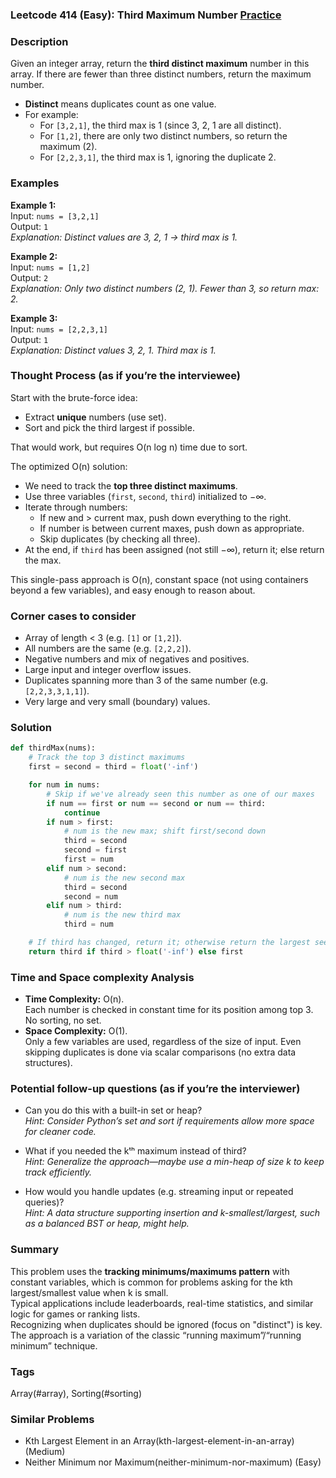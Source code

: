 ### Leetcode 414 (Easy): Third Maximum Number [Practice](https://leetcode.com/problems/third-maximum-number)

### Description  
Given an integer array, return the **third distinct maximum** number in this array. If there are fewer than three distinct numbers, return the maximum number.  
- **Distinct** means duplicates count as one value.
- For example:  
  - For `[3,2,1]`, the third max is 1 (since 3, 2, 1 are all distinct).
  - For `[1,2]`, there are only two distinct numbers, so return the maximum (2).
  - For `[2,2,3,1]`, the third max is 1, ignoring the duplicate 2.

### Examples  

**Example 1:**  
Input: `nums = [3,2,1]`  
Output: `1`  
*Explanation: Distinct values are 3, 2, 1 → third max is 1.*

**Example 2:**  
Input: `nums = [1,2]`  
Output: `2`  
*Explanation: Only two distinct numbers (2, 1). Fewer than 3, so return max: 2.*

**Example 3:**  
Input: `nums = [2,2,3,1]`  
Output: `1`  
*Explanation: Distinct values 3, 2, 1. Third max is 1.*

### Thought Process (as if you’re the interviewee)  
Start with the brute-force idea:
- Extract **unique** numbers (use set).
- Sort and pick the third largest if possible.

That would work, but requires O(n log n) time due to sort.

The optimized O(n) solution:
- We need to track the **top three distinct maximums**.
- Use three variables (`first`, `second`, `third`) initialized to −∞.
- Iterate through numbers:
  - If new and > current max, push down everything to the right.
  - If number is between current maxes, push down as appropriate.
  - Skip duplicates (by checking all three).
- At the end, if `third` has been assigned (not still −∞), return it; else return the max.

This single-pass approach is O(n), constant space (not using containers beyond a few variables), and easy enough to reason about.

### Corner cases to consider  
- Array of length < 3 (e.g. `[1]` or `[1,2]`).
- All numbers are the same (e.g. `[2,2,2]`).
- Negative numbers and mix of negatives and positives.
- Large input and integer overflow issues.
- Duplicates spanning more than 3 of the same number (e.g. `[2,2,3,3,1,1]`).
- Very large and very small (boundary) values.

### Solution

```python
def thirdMax(nums):
    # Track the top 3 distinct maximums
    first = second = third = float('-inf')

    for num in nums:
        # Skip if we've already seen this number as one of our maxes
        if num == first or num == second or num == third:
            continue
        if num > first:
            # num is the new max; shift first/second down
            third = second
            second = first
            first = num
        elif num > second:
            # num is the new second max
            third = second
            second = num
        elif num > third:
            # num is the new third max
            third = num

    # If third has changed, return it; otherwise return the largest seen
    return third if third > float('-inf') else first
```

### Time and Space complexity Analysis  

- **Time Complexity:** O(n).  
  Each number is checked in constant time for its position among top 3. No sorting, no set.
- **Space Complexity:** O(1).  
  Only a few variables are used, regardless of the size of input. Even skipping duplicates is done via scalar comparisons (no extra data structures).

### Potential follow-up questions (as if you’re the interviewer)  

- Can you do this with a built-in set or heap?  
  *Hint: Consider Python’s set and sort if requirements allow more space for cleaner code.*

- What if you needed the kᵗʰ maximum instead of third?  
  *Hint: Generalize the approach—maybe use a min-heap of size k to keep track efficiently.*

- How would you handle updates (e.g. streaming input or repeated queries)?  
  *Hint: A data structure supporting insertion and k-smallest/largest, such as a balanced BST or heap, might help.*

### Summary
This problem uses the **tracking minimums/maximums pattern** with constant variables, which is common for problems asking for the kth largest/smallest value when k is small.  
Typical applications include leaderboards, real-time statistics, and similar logic for games or ranking lists.  
Recognizing when duplicates should be ignored (focus on "distinct") is key. The approach is a variation of the classic “running maximum”/“running minimum” technique.

### Tags
Array(#array), Sorting(#sorting)

### Similar Problems
- Kth Largest Element in an Array(kth-largest-element-in-an-array) (Medium)
- Neither Minimum nor Maximum(neither-minimum-nor-maximum) (Easy)